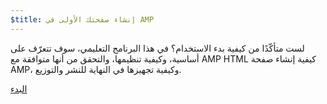 ```yaml
---
$title: إنشاء صفحتك الأولى في AMP
---
```


لست متأكّدًا من كيفية بدء الاستخدام؟ في هذا البرنامج التعليمي، سوف تتعرّف على كيفية إنشاء صفحة <span dir="ltr" class="nowrap">AMP HTML</span> أساسية، وكيفية تنظيمها، والتحقق من أنها متوافقة مع AMP، وكيفية تجهيزها في النهاية للنشر والتوزيع.

<div class="prev-next-buttons">
<a class="button" href="{{g.doc('/content/amp-dev/documentation/guides-and-tutorials/start/create/basic_markup.md', locale=doc.locale).url.path}}"><span class="arrow-next">البدء</span></a>
</div>
